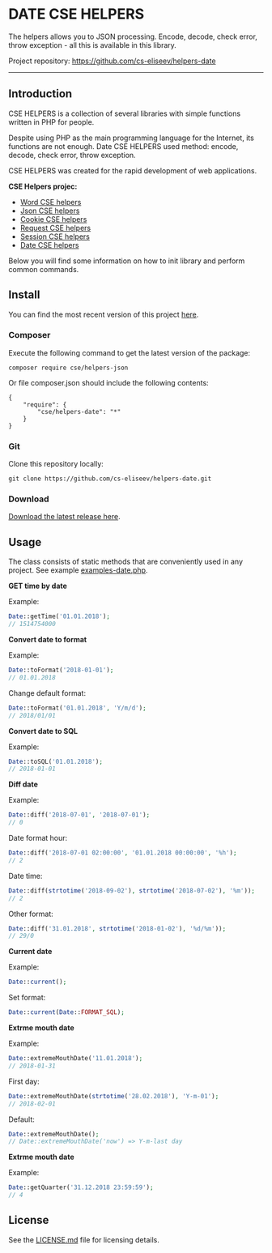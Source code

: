 DATE CSE HELPERS
=======

The helpers allows you to JSON processing. Encode, decode, check error, throw exception - all this is available in this library.

Project repository: https://github.com/cs-eliseev/helpers-date

***

## Introduction

CSE HELPERS is a collection of several libraries with simple functions written in PHP for people.

Despite using PHP as the main programming language for the Internet, its functions are not enough. Date CSE HELPERS used method: encode, decode, check error, throw exception.

CSE HELPERS was created for the rapid development of web applications.

**CSE Helpers projec:**
* [Word CSE helpers](https://github.com/cs-eliseev/helpers-word)
* [Json CSE helpers](https://github.com/cs-eliseev/helpers-json)
* [Cookie CSE helpers](https://github.com/cs-eliseev/helpers-cookie)
* [Request CSE helpers](https://github.com/cs-eliseev/helpers-request)
* [Session CSE helpers](https://github.com/cs-eliseev/helpers-session)
* [Date CSE helpers](https://github.com/cs-eliseev/helpers-date)

Below you will find some information on how to init library and perform common commands.

## Install

You can find the most recent version of this project [here](https://github.com/cs-eliseev/helpers-date).

### Composer

Execute the following command to get the latest version of the package:
```shell
composer require cse/helpers-json
```

Or file composer.json should include the following contents:
```
{
    "require": {
        "cse/helpers-date": "*"
    }
}
```

### Git

Clone this repository locally:
```shell
git clone https://github.com/cs-eliseev/helpers-date.git
```

### Download

[Download the latest release here](https://github.com/cs-eliseev/helpers-date/archive/master.zip).

## Usage

The class consists of static methods that are conveniently used in any project. See example [examples-date.php](https://github.com/cs-eliseev/helpers-date/blob/master/examples/examples-date.php).

**GET time by date**

Example:
```php
Date::getTime('01.01.2018');
// 1514754000
```

**Convert date to format**

Example:
```php
Date::toFormat('2018-01-01');
// 01.01.2018
```

Change default format:
```php
Date::toFormat('01.01.2018', 'Y/m/d');
// 2018/01/01
```

**Convert date to SQL**

Example:
```php
Date::toSQL('01.01.2018');
// 2018-01-01
```

**Diff date**

Example:
```php
Date::diff('2018-07-01', '2018-07-01');
// 0
```

Date format hour:
```php
Date::diff('2018-07-01 02:00:00', '01.01.2018 00:00:00', '%h');
// 2
```

Date time:
```php
Date::diff(strtotime('2018-09-02'), strtotime('2018-07-02'), '%m'));
// 2
```

Other format:
```php
Date::diff('31.01.2018', strtotime('2018-01-02'), '%d/%m'));
// 29/0
```

**Current date**

Example:
```php
Date::current();
```

Set format:
```php
Date::current(Date::FORMAT_SQL);
```

**Extrme mouth date**

Example:
```php
Date::extremeMouthDate('11.01.2018');
// 2018-01-31
```

First day:
```php
Date::extremeMouthDate(strtotime('28.02.2018'), 'Y-m-01');
// 2018-02-01
```

Default:
```php
Date::extremeMouthDate();
// Date::extremeMouthDate('now') => Y-m-last day
```

**Extrme mouth date**

Example:
```php
Date::getQuarter('31.12.2018 23:59:59');
// 4
```


## License

See the [LICENSE.md](https://github.com/cs-eliseev/helpers-date/blob/master/LICENSE.md) file for licensing details.